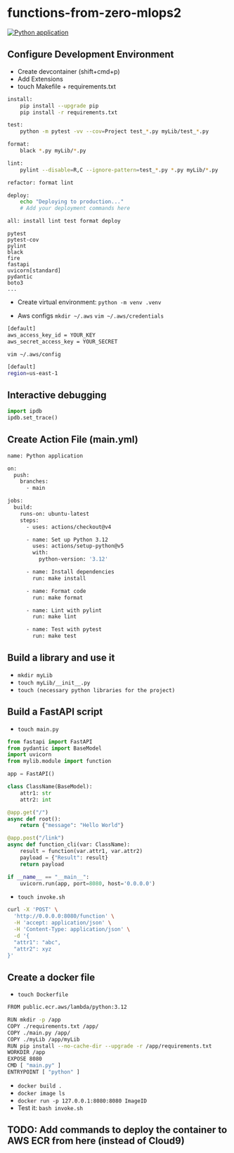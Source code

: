 # functions-from-zero-mlops2

[![Python application](https://github.com/mboukabous/functions-from-zero-mlops2/actions/workflows/main.yml/badge.svg)](https://github.com/mboukabous/functions-from-zero-mlops2/actions/workflows/main.yml)

## Configure Development Environment

- Create devcontainer (shift+cmd+p)
- Add Extensions
- touch Makefile + requirements.txt
```bash
install:
	pip install --upgrade pip
	pip install -r requirements.txt

test:
	python -m pytest -vv --cov=Project test_*.py myLib/test_*.py

format:
	black *.py myLib/*.py

lint:
	pylint --disable=R,C --ignore-pattern=test_*.py *.py myLib/*.py

refactor: format lint

deploy:
	echo "Deploying to production..."
	# Add your deployment commands here

all: install lint test format deploy
```
```
pytest
pytest-cov
pylint
black
fire
fastapi
uvicorn[standard]
pydantic
boto3
...
```

- Create virtual environment: `python -m venv .venv`

- Aws configs
`mkdir ~/.aws`
`vim ~/.aws/credentials`
```bash
[default]
aws_access_key_id = YOUR_KEY
aws_secret_access_key = YOUR_SECRET
```

`vim ~/.aws/config`
```bash
[default]
region=us-east-1
```

## Interactive debugging

```python
import ipdb
ipdb.set_trace()
```

## Create Action File (main.yml)

```bash
name: Python application

on:
  push:
    branches:
      - main

jobs:
  build:
    runs-on: ubuntu-latest
    steps:
      - uses: actions/checkout@v4

      - name: Set up Python 3.12
        uses: actions/setup-python@v5
        with:
          python-version: '3.12'

      - name: Install dependencies
        run: make install

      - name: Format code
        run: make format

      - name: Lint with pylint
        run: make lint

      - name: Test with pytest
        run: make test
```

## Build a library and use it

- `mkdir myLib`
- `touch myLib/__init__.py`
- `touch (necessary python libraries for the project)`

## Build a FastAPI script

- `touch main.py`
```python
from fastapi import FastAPI
from pydantic import BaseModel
import uvicorn
from mylib.module import function

app = FastAPI()

class ClassName(BaseModel):
    attr1: str
    attr2: int

@app.get("/")
async def root():
    return {"message": "Hello World"}

@app.post("/link")
async def function_cli(var: ClassName):
    result = function(var.attr1, var.attr2)
    payload = {"Result": result}
    return payload

if __name__ == "__main__":
    uvicorn.run(app, port=8080, host='0.0.0.0')
```

- `touch invoke.sh`
```bash
curl -X 'POST' \
  'http://0.0.0.0:8080/function' \
  -H 'accept: application/json' \
  -H 'Content-Type: application/json' \
  -d '{
  "attr1": "abc",
  "attr2": xyz
}'
```

## Create a docker file

- `touch Dockerfile`
```bash
FROM public.ecr.aws/lambda/python:3.12

RUN mkdir -p /app
COPY ./requirements.txt /app/
COPY ./main.py /app/
COPY ./myLib /app/myLib
RUN pip install --no-cache-dir --upgrade -r /app/requirements.txt
WORKDIR /app
EXPOSE 8080
CMD [ "main.py" ]
ENTRYPOINT [ "python" ]
```

- `docker build .`
- `docker image ls`
- `docker run -p 127.0.0.1:8080:8080 ImageID`
- Test it: `bash invoke.sh`

## TODO: Add commands to deploy the container to AWS ECR from here (instead of Cloud9)
